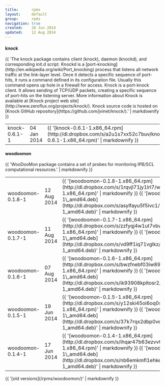 ```yaml
---
title:      rpms
layout:     default
group:      rpms
navigation: true
created:    28 Jun 2014
updated:    12 Aug 2014
---
```


<div class="bs-docs-section" markdown="1">
    <div class="row">
        <div class="col-lg-6">
            <div class="page-header">
                <h4 id="tables">knock</h4>
            </div>
            <div class="bs-component">
                <table class="table table-striped">
                    <thead>
                    {{ 'The knock package contains client (knock), daemon (knockd), and corresponding init.d script. Knockd is a [port-knocking](http://en.wikipedia.org/wiki/Port_knocking) process that listens all network traffic at the link-layer level. Once it detects a specific sequence of port-hits, it runs a command defined in its configuration file. Usually this command opens up hole in a firewall for access. Knock is a port-knock client. It allows sending of TCP/UDP packets, creating a specific sequence of port-hits on the listening server. More information about Knock is available at [Knock project web site](http://www.zeroflux.org/projects/knock/). Knock source code is hosted on [Knock GitHub repository](https://github.com/jvinet/knock/).' | markdownify }} </thead>
                    <tbody>
                      <tr>
                        <td>knock-0.6.1-1</td>
                        <td>04 Jan 2014</td>
                        <td>
                            {{ '[knock-0.6.1-1.x86_64.rpm](http://dl.dropbox.com/s/a2u1s7xx52c7buv/knock-0.6.1-1.x86_64.rpm)' | markdownify }}
                        </td>
                      </tr>
                    </tbody>
                </table>
            </div>
        </div>
        <div class="col-lg-6">
            <div class="page-header">
                <h4 id="tables">woodoomon</h4>
            </div>
            <div class="bs-component">
                <table class="table table-striped">
                    <thead>
                    {{ 'WooDooMon package contains a set of probes for monitoring IPB/SCL computational resources.' | markdownify }}
                    </thead>
                    <tbody>
                      <tr>
                        <td>woodoomon-0.1.8-1</td>
                        <td>12 Aug 2014</td>
                        <td>
                            {{ '[woodoomon-0.1.8-1.x86_64.rpm](http://dl.dropbox.com/s/1rqvjl71jy1lrl7/woodoomon-0.1.8-1.x86_64.rpm)' | markdownify }}
                            {{ '[woodoomon\_0.1.8-1\_amd64.deb](http://dl.dropbox.com/s/asylfayu5f5ivc1/woodoomon_0.1.8-1_amd64.deb)' | markdownify }}
                        </td>
                      </tr>
                      <tr>
                        <td>woodoomon-0.1.7-1</td>
                        <td>11 Aug 2014</td>
                        <td>
                            {{ '[woodoomon-0.1.7-1.x86_64.rpm](http://dl.dropbox.com/s/zzfyqj4w1ut7vbw/woodoomon-0.1.7-1.x86_64.rpm)' | markdownify }}
                            {{ '[woodoomon\_0.1.7-1\_amd64.deb](http://dl.dropbox.com/s/vd9ff1iq71vglkz/woodoomon_0.1.7-1_amd64.deb)' | markdownify }}
                        </td>
                      </tr>
                      <tr>
                        <td>woodoomon-0.1.6-1</td>
                        <td>07 Aug 2014</td>
                        <td>
                            {{ '[woodoomon-0.1.6-1.x86_64.rpm](http://dl.dropbox.com/s/bwzfnebf03iw89r/woodoomon-0.1.6-1.x86_64.rpm)' | markdownify }}
                            {{ '[woodoomon\_0.1.6-1\_amd64.deb](http://dl.dropbox.com/s/ik93908kpltosr2/woodoomon_0.1.6-1_amd64.deb)' | markdownify }}
                        </td>
                      </tr>
                      <tr>
                        <td>woodoomon-0.1.5-1</td>
                        <td>19 Jun 2014</td>
                        <td>
                            {{ '[woodoomon-0.1.5-1.x86_64.rpm](http://dl.dropbox.com/s/y12ski45oi6oq0s/woodoomon-0.1.5-1.x86_64.rpm)' | markdownify }}
                            {{ '[woodoomon\_0.1.5-1\_amd64.deb](http://dl.dropbox.com/s/37k7rqx2dbp0vee/woodoomon_0.1.5-1_amd64.deb)' | markdownify }}
                        </td>
                      </tr>
                      <tr>
                        <td>woodoomon-0.1.4-1</td>
                        <td>17 Jun 2014</td>
                        <td>
                            {{ '[woodoomon-0.1.4-1.x86_64.rpm](http://dl.dropbox.com/s/ihqar47b63ezvvt/woodoomon-0.1.4-1.x86_64.rpm)' | markdownify }}
                            {{ '[woodoomon\_0.1.4-1\_amd64.deb](http://dl.dropbox.com/s/nb6emkmfl1ehke5/woodoomon_0.1.4-1_amd64.deb)' | markdownify }}
                        </td>
                      </tr>
                    </tbody>
                </table>
                {{ '[old versions](/rpms/woodoomon/)' | markdownify }}
            </div>
        </div>
    </div>
</div>

